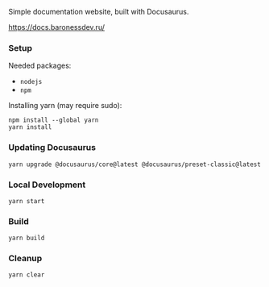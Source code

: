 Simple documentation website, built with Docusaurus.

https://docs.baronessdev.ru/

### Setup

Needed packages:
- `nodejs`
- `npm`

Installing yarn (may require sudo):
```console
npm install --global yarn
yarn install
```

### Updating Docusaurus
```console
yarn upgrade @docusaurus/core@latest @docusaurus/preset-classic@latest 
```

### Local Development
```console
yarn start
```

### Build
```console
yarn build
```

### Cleanup
```console
yarn clear
```